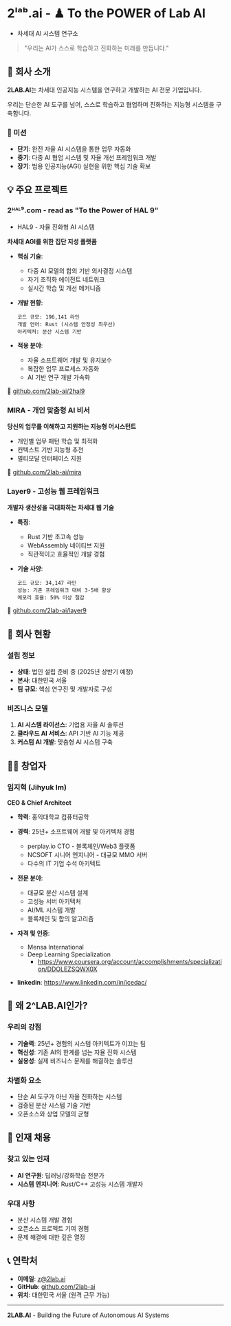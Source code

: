 # 2ˡᵃᵇ.ai - ♟ To the POWER of Lab AI
 - 차세대 AI 시스템 연구소

> "우리는 AI가 스스로 학습하고 진화하는 미래를 만듭니다."

## 🏢 회사 소개

**2LAB.AI**는 차세대 인공지능 시스템을 연구하고 개발하는 AI 전문 기업입니다.

우리는 단순한 AI 도구를 넘어, 스스로 학습하고 협업하며 진화하는 지능형 시스템을 구축합니다.

### 📍 미션
- **단기**: 완전 자율 AI 시스템을 통한 업무 자동화
- **중기**: 다중 AI 협업 시스템 및 자율 개선 프레임워크 개발
- **장기**: 범용 인공지능(AGI) 실현을 위한 핵심 기술 확보

## 💡 주요 프로젝트

### 2ᴴᴬᴸ⁹.com - read as "To the Power of HAL 9"
- HAL9 - 자율 진화형 AI 시스템

**차세대 AGI를 위한 집단 지성 플랫폼**

- **핵심 기술**: 
  - 다중 AI 모델의 합의 기반 의사결정 시스템
  - 자기 조직화 에이전트 네트워크
  - 실시간 학습 및 개선 메커니즘
  
- **개발 현황**:
  ```
  코드 규모: 196,141 라인
  개발 언어: Rust (시스템 안정성 최우선)
  아키텍처: 분산 시스템 기반
  ```

- **적용 분야**:
  - 자율 소프트웨어 개발 및 유지보수
  - 복잡한 업무 프로세스 자동화
  - AI 기반 연구 개발 가속화

📍 [github.com/2lab-ai/2hal9](https://github.com/2lab-ai/2hal9)

### MIRA - 개인 맞춤형 AI 비서
**당신의 업무를 이해하고 지원하는 지능형 어시스턴트**

- 개인별 업무 패턴 학습 및 최적화
- 컨텍스트 기반 지능형 추천
- 멀티모달 인터페이스 지원

📍 [github.com/2lab-ai/mira](https://github.com/2lab-ai/mira)


### Layer9 - 고성능 웹 프레임워크
**개발자 생산성을 극대화하는 차세대 웹 기술**

- **특징**: 
  - Rust 기반 초고속 성능
  - WebAssembly 네이티브 지원
  - 직관적이고 효율적인 개발 경험

- **기술 사양**:
  ```
  코드 규모: 34,147 라인
  성능: 기존 프레임워크 대비 3-5배 향상
  메모리 효율: 50% 이상 절감
  ```

📍 [github.com/2lab-ai/layer9](https://github.com/2lab-ai/layer9)


## 🚀 회사 현황

### 설립 정보
- **상태**: 법인 설립 준비 중 (2025년 상반기 예정)
- **본사**: 대한민국 서울
- **팀 규모**: 핵심 연구진 및 개발자로 구성

### 비즈니스 모델
1. **AI 시스템 라이선스**: 기업용 자율 AI 솔루션
2. **클라우드 AI 서비스**: API 기반 AI 기능 제공
3. **커스텀 AI 개발**: 맞춤형 AI 시스템 구축

## 👨‍💼 창업자

### 임지혁 (Jihyuk Im)
**CEO & Chief Architect**

- **학력**: 홍익대학교 컴퓨터공학
- **경력**: 25년+ 소프트웨어 개발 및 아키텍처 경험
  - perplay.io CTO - 블록체인/Web3 플랫폼
  - NCSOFT 시니어 엔지니어 - 대규모 MMO 서버
  - 다수의 IT 기업 수석 아키텍트

- **전문 분야**: 
  - 대규모 분산 시스템 설계
  - 고성능 서버 아키텍처
  - AI/ML 시스템 개발
  - 블록체인 및 합의 알고리즘

- **자격 및 인증**:
  - Mensa International
  - Deep Learning Specialization
    - https://www.coursera.org/account/accomplishments/specialization/DDOLEZSQWX0X
- **linkedin**: https://www.linkedin.com/in/icedac/

## 🎯 왜 2^LAB.AI인가?

### 우리의 강점
- **기술력**: 25년+ 경험의 시스템 아키텍트가 이끄는 팀
- **혁신성**: 기존 AI의 한계를 넘는 자율 진화 시스템
- **실용성**: 실제 비즈니스 문제를 해결하는 솔루션

### 차별화 요소
- 단순 AI 도구가 아닌 자율 진화하는 시스템
- 검증된 분산 시스템 기술 기반
- 오픈소스와 상업 모델의 균형

## 🤝 인재 채용

### 찾고 있는 인재
- **AI 연구원**: 딥러닝/강화학습 전문가
- **시스템 엔지니어**: Rust/C++ 고성능 시스템 개발자

### 우대 사항
- 분산 시스템 개발 경험
- 오픈소스 프로젝트 기여 경험
- 문제 해결에 대한 깊은 열정

## 📞 연락처

- **이메일**: z@2lab.ai
- **GitHub**: [github.com/2lab-ai](https://github.com/2lab-ai)
- **위치**: 대한민국 서울 (원격 근무 가능)

---

**2LAB.AI** - Building the Future of Autonomous AI Systems
